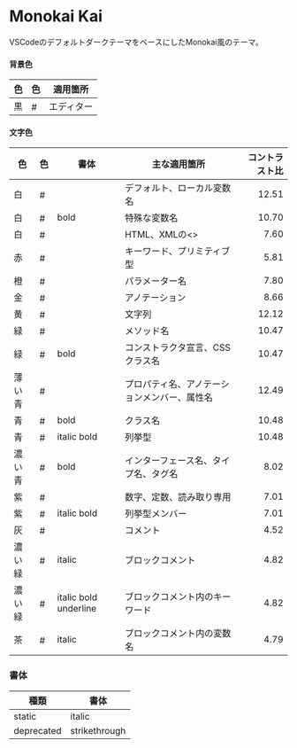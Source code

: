 # Monokai Kai
VSCodeのデフォルトダークテーマをベースにしたMonokai風のテーマ。

#### 背景色

| 色  | 色                                                                                          | 適用箇所   |
| --- | ------------------------------------------------------------------------------------------- | ---------- |
| 黒  | <img alt="#1e1e1e" src="https://placehold.jp/1e1e1e/1e1e1e/1x1.png" width="16" height="16"> | エディター |

#### 文字色
| 色     | 色                                                                                          | 書体                  | 主な適用箇所                                 | コントラスト比 |
| ------ | ------------------------------------------------------------------------------------------- | --------------------- | -------------------------------------------- | -------------: |
| 白     | <img alt="#dfdfdf" src="https://placehold.jp/dfdfdf/dfdfdf/1x1.png" width="16" height="16"> |                       | デフォルト、ローカル変数名                   |          12.51 |
| 白     | <img alt="#cfcfcf" src="https://placehold.jp/cfcfcf/cfcfcf/1x1.png" width="16" height="16"> | bold                  | 特殊な変数名                                 |          10.70 |
| 白     | <img alt="#afafaf" src="https://placehold.jp/cfcfcf/cfcfcf/1x1.png" width="16" height="16"> |                       | HTML、XMLの<>                                |           7.60 |
| 赤     | <img alt="#ff6188" src="https://placehold.jp/ff6188/ff6188/1x1.png" width="16" height="16"> |                       | キーワード、プリミティブ型                   |           5.81 |
| 橙     | <img alt="#fc9867" src="https://placehold.jp/fc9867/fc9867/1x1.png" width="16" height="16"> |                       | パラメーター名                               |           7.80 |
| 金     | <img alt="#e6b422" src="https://placehold.jp/e6b422/e6b422/1x1.png" width="16" height="16"> |                       | アノテーション                               |           8.66 |
| 黄     | <img alt="#ffd866" src="https://placehold.jp/ffd866/ffd866/1x1.png" width="16" height="16"> |                       | 文字列                                       |          12.12 |
| 緑     | <img alt="#a9dc76" src="https://placehold.jp/a9dc76/a9dc76/1x1.png" width="16" height="16"> |                       | メソッド名                                   |          10.47 |
| 緑     | <img alt="#a9dc76" src="https://placehold.jp/a9dc76/a9dc76/1x1.png" width="16" height="16"> | bold                  | コンストラクタ宣言、CSSクラス名              |          10.47 |
| 薄い青 | <img alt="#ace8ff" src="https://placehold.jp/ace8ff/ace8ff/1x1.png" width="16" height="16"> |                       | プロパティ名、アノテーションメンバー、属性名 |          12.49 |
| 青     | <img alt="#78dce8" src="https://placehold.jp/78dce8/78dce8/1x1.png" width="16" height="16"> | bold                  | クラス名                                     |          10.48 |
| 青     | <img alt="#78dce8" src="https://placehold.jp/78dce8/78dce8/1x1.png" width="16" height="16"> | italic bold           | 列挙型                                       |          10.48 |
| 濃い青 | <img alt="#30c0ff" src="https://placehold.jp/30c0ff/30c0ff/1x1.png" width="16" height="16"> | bold                  | インターフェース名、タイプ名、タグ名         |           8.02 |
| 紫     | <img alt="#ab9df2" src="https://placehold.jp/ab9df2/ab9df2/1x1.png" width="16" height="16"> |                       | 数字、定数、読み取り専用                     |           7.01 |
| 紫     | <img alt="#ab9df2" src="https://placehold.jp/ab9df2/ab9df2/1x1.png" width="16" height="16"> | italic bold           | 列挙型メンバー                               |           7.01 |
| 灰     | <img alt="#858585" src="https://placehold.jp/858585/858585/1x1.png" width="16" height="16"> |                       | コメント                                     |           4.52 |
| 濃い緑 | <img alt="#629755" src="https://placehold.jp/629755/629755/1x1.png" width="16" height="16"> | italic                | ブロックコメント                             |           4.82 |
| 濃い緑 | <img alt="#629755" src="https://placehold.jp/629755/629755/1x1.png" width="16" height="16"> | italic bold underline | ブロックコメント内のキーワード               |           4.82 |
| 茶     | <img alt="#aa8257" src="https://placehold.jp/aa8257/aa8257/1x1.png" width="16" height="16"> | italic                | ブロックコメント内の変数名                   |           4.79 |

### 書体

| 種類       | 書体          |
| ---------- | ------------- |
| static     | italic        |
| deprecated | strikethrough |

